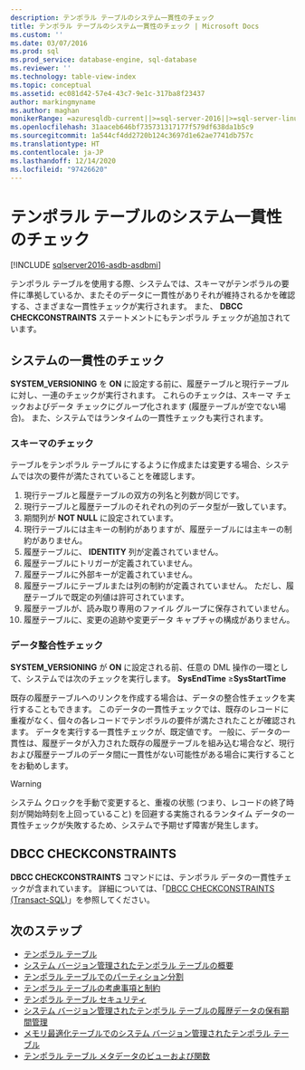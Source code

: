 ```yaml
---
description: テンポラル テーブルのシステム一貫性のチェック
title: テンポラル テーブルのシステム一貫性のチェック | Microsoft Docs
ms.custom: ''
ms.date: 03/07/2016
ms.prod: sql
ms.prod_service: database-engine, sql-database
ms.reviewer: ''
ms.technology: table-view-index
ms.topic: conceptual
ms.assetid: ec081d42-57e4-43c7-9e1c-317ba8f23437
author: markingmyname
ms.author: maghan
monikerRange: =azuresqldb-current||>=sql-server-2016||>=sql-server-linux-2017||=azuresqldb-mi-current
ms.openlocfilehash: 31aaceb646bf735731317177f579df638da1b5c9
ms.sourcegitcommit: 1a544cf4dd2720b124c3697d1e62ae7741db757c
ms.translationtype: HT
ms.contentlocale: ja-JP
ms.lasthandoff: 12/14/2020
ms.locfileid: "97426620"
---
```

# <a name="temporal-table-system-consistency-checks"></a>テンポラル テーブルのシステム一貫性のチェック


[!INCLUDE [sqlserver2016-asdb-asdbmi](../../includes/applies-to-version/sqlserver2016-asdb-asdbmi.md)]


テンポラル テーブルを使用する際、システムでは、スキーマがテンポラルの要件に準拠しているか、またそのデータに一貫性がありそれが維持されるかを確認する、さまざまな一貫性チェックが実行されます。 また、 **DBCC CHECKCONSTRAINTS** ステートメントにもテンポラル チェックが追加されています。

## <a name="system-consistency-checks"></a>システムの一貫性のチェック

**SYSTEM_VERSIONING** を **ON** に設定する前に、履歴テーブルと現行テーブルに対し、一連のチェックが実行されます。 これらのチェックは、スキーマ チェックおよびデータ チェックにグループ化されます (履歴テーブルが空でない場合)。 また、システムではランタイムの一貫性チェックも実行されます。

### <a name="schema-check"></a>スキーマのチェック

テーブルをテンポラル テーブルにするように作成または変更する場合、システムでは次の要件が満たされていることを確認します。

1. 現行テーブルと履歴テーブルの双方の列名と列数が同じです。
2. 現行テーブルと履歴テーブルのそれぞれの列のデータ型が一致しています。
3. 期間列が **NOT NULL** に設定されています。
4. 現行テーブルには主キーの制約がありますが、履歴テーブルには主キーの制約がありません。
5. 履歴テーブルに、 **IDENTITY** 列が定義されていません。
6. 履歴テーブルにトリガーが定義されていません。
7. 履歴テーブルに外部キーが定義されていません。
8. 履歴テーブルにテーブルまたは列の制約が定義されていません。 ただし、履歴テーブルで既定の列値は許可されています。
9. 履歴テーブルが、読み取り専用のファイル グループに保存されていません。
10. 履歴テーブルに、変更の追跡や変更データ キャプチャの構成がありません。

### <a name="data-consistency-check"></a>データ整合性チェック

**SYSTEM_VERSIONING** が **ON** に設定される前、任意の DML 操作の一環として、システムでは次のチェックを実行します。 **SysEndTime** ≥**SysStartTime**

既存の履歴テーブルへのリンクを作成する場合は、データの整合性チェックを実行することもできます。 このデータの一貫性チェックでは、既存のレコードに重複がなく、個々の各レコードでテンポラルの要件が満たされたことが確認されます。 データを実行する一貫性チェックが、既定値です。 一般に、データの一貫性は、履歴データが入力された既存の履歴テーブルを組み込む場合など、現行および履歴テーブルのデータ間に一貫性がない可能性がある場合に実行することをお勧めします。

> [!WARNING]
> システム クロックを手動で変更すると、重複の状態 (つまり、レコードの終了時刻が開始時刻を上回っていること) を回避する実施されるランタイム データの一貫性チェックが失敗するため、システムで予期せず障害が発生します。

## <a name="dbcc-checkconstraints"></a>DBCC CHECKCONSTRAINTS

**DBCC CHECKCONSTRAINTS** コマンドには、テンポラル データの一貫性チェックが含まれています。 詳細については、「[DBCC CHECKCONSTRAINTS &#40;Transact-SQL&#41;](../../t-sql/database-console-commands/dbcc-checkconstraints-transact-sql.md)」を参照してください。

## <a name="next-steps"></a>次のステップ

- [テンポラル テーブル](../../relational-databases/tables/temporal-tables.md)
- [システム バージョン管理されたテンポラル テーブルの概要](../../relational-databases/tables/getting-started-with-system-versioned-temporal-tables.md)
- [テンポラル テーブルでのパーティション分割](../../relational-databases/tables/partitioning-with-temporal-tables.md)
- [テンポラル テーブルの考慮事項と制約](../../relational-databases/tables/temporal-table-considerations-and-limitations.md)
- [テンポラル テーブル セキュリティ](../../relational-databases/tables/temporal-table-security.md)
- [システム バージョン管理されたテンポラル テーブルの履歴データの保有期間管理](../../relational-databases/tables/manage-retention-of-historical-data-in-system-versioned-temporal-tables.md)
- [メモリ最適化テーブルでのシステム バージョン管理されたテンポラル テーブル](../../relational-databases/tables/system-versioned-temporal-tables-with-memory-optimized-tables.md)
- [テンポラル テーブル メタデータのビューおよび関数](../../relational-databases/tables/temporal-table-metadata-views-and-functions.md)  
